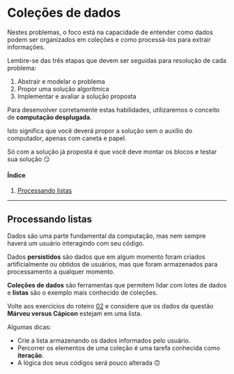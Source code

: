 # Coleções de dados

Nestes problemas, o foco está na capacidade de entender como dados podem ser organizados em coleções e como processá-los para extrair informações.

Lembre-se das três etapas que devem ser seguidas para resolução de cada problema:

1. Abstrair e modelar o problema
2. Propor uma solução algorítmica
3. Implementar e avaliar a solução proposta

Para desenvolver corretamente estas habilidades, utilizaremos o conceito de **computação desplugada**.

Isto significa que você deverá propor a solução sem o auxílio do computador, apenas com caneta e papel.

Só com a solução já proposta é que você deve montar os blocos e testar sua solução 😏

#### Índice
1. [Processando listas](#processando-listas)

---

## Processando listas

Dados são uma parte fundamental da computação, mas nem sempre haverá um usuário interagindo com seu código.

Dados **persistidos** são dados que em algum momento foram criados artificialmente ou obtidos de usuários, mas que foram armazenados para processamento a qualquer momento.

**Coleções de dados** são ferramentas que permitem lidar com lotes de dados e **listas** são o exemplo mais conhecido de coleções.

Volte aos exercícios do roteiro [02](02.md) e considere que os dados da questão **Márveu versus Cápicon** estejam em uma lista.

Algumas dicas:
- Crie a lista armazenando os dados informados pelo usuário.
- Percorrer os elementos de uma coleção é uma tarefa conhecida como **iteração**.
- A lógica dos seus códigos será pouco alterada 🙃
